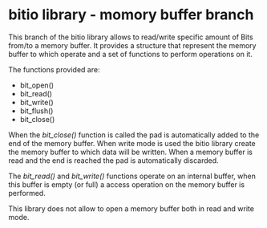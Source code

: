 # bitio library - momory buffer branch
This branch of the bitio library allows to read/write specific amount of Bits from/to a memory buffer.
It provides a structure that represent the memory buffer to which operate and a set of functions to perform operations on it.

The functions provided are:
* bit_open()
* bit_read()
* bit_write()
* bit_flush()
* bit_close()

When the _bit_close()_ function is called the pad is automatically added to the end of the memory buffer.
When write mode is used the bitio library create the memory buffer to which data will be written.
When a memory buffer is read and the end is reached the pad is automatically discarded.

The _bit_read()_ and _bit_write()_ functions operate on an internal buffer, when this buffer is empty (or full) a access operation on the memory buffer is performed.

This library does not allow to open a memory buffer both in read and write mode.
